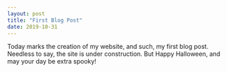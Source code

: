 ```yaml
---
layout: post
title: "First Blog Post"
date: 2019-10-31
---
```


Today marks the creation of my website, and such, my first blog post. Needless to say, the site is under construction. But Happy Halloween, and may your day be extra spooky!
